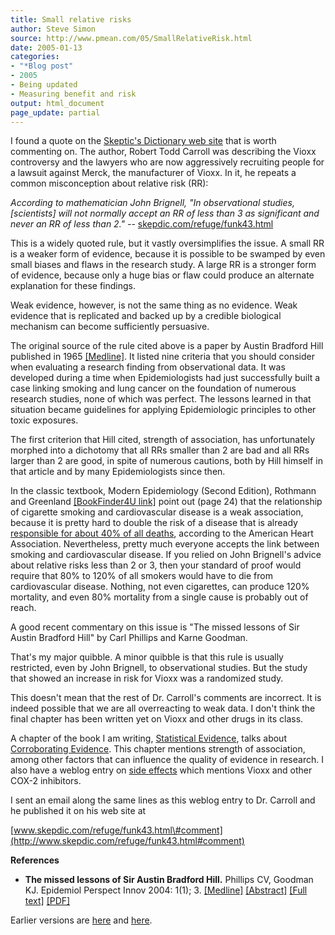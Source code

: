 ```yaml
---
title: Small relative risks
author: Steve Simon
source: http://www.pmean.com/05/SmallRelativeRisk.html
date: 2005-01-13
categories:
- "*Blog post"
- 2005
- Being updated
- Measuring benefit and risk
output: html_document
page_update: partial
---
```


I found a quote on the [Skeptic's Dictionary web
site](http://skepdic.com) that is worth commenting on. The author,
Robert Todd Carroll was describing the Vioxx controversy and the lawyers
who are now aggressively recruiting people for a lawsuit against Merck,
the manufacturer of Vioxx. In it, he repeats a common misconception
about relative risk (RR):

*According to mathematician John Brignell, "In observational studies,
\[scientists\] will not normally accept an RR of less than 3 as
significant and never an RR of less than 2." \--*
[skepdic.com/refuge/funk43.html](http://skepdic.com/refuge/funk43.html)

This is a widely quoted rule, but it vastly oversimplifies the issue. A
small RR is a weaker form of evidence, because it is possible to be
swamped by even small biases and flaws in the research study. A large RR
is a stronger form of evidence, because only a huge bias or flaw could
produce an alternate explanation for these findings.

Weak evidence, however, is not the same thing as no evidence. Weak
evidence that is replicated and backed up by a credible biological
mechanism can become sufficiently persuasive.

The original source of the rule cited above is a paper by Austin
Bradford Hill published in 1965
[\[Medline\]](http://www.ncbi.nlm.nih.gov/entrez/query.fcgi?cmd=Retrieve&db=pubmed&dopt=Abstract&list_uids=14283879).
It listed nine criteria that you should consider when evaluating a
research finding from observational data. It was developed during a time
when Epidemiologists had just successfully built a case linking smoking
and lung cancer on the foundation of numerous research studies, none of
which was perfect. The lessons learned in that situation became
guidelines for applying Epidemiologic principles to other toxic
exposures.

The first criterion that Hill cited, strength of association, has
unfortunately morphed into a dichotomy that all RRs smaller than 2 are
bad and all RRs larger than 2 are good, in spite of numerous cautions,
both by Hill himself in that article and by many Epidemiologists since
then.

In the classic textbook, Modern Epidemiology (Second Edition), Rothmann
and Greenland [\[BookFinder4U
link\]](http://www.bookfinder4u.com/detail/0316757802.html) point out
(page 24) that the relationship of cigarette smoking and cardiovascular
disease is a weak association, because it is pretty hard to double the
risk of a disease that is already [responsible for about 40% of all
deaths](http://www.americanheart.org/presenter.jhtml?identifier=4478),
according to the American Heart Association. Nevertheless, pretty much
everyone accepts the link between smoking and cardiovascular disease. If
you relied on John Brignell's advice about relative risks less than 2
or 3, then your standard of proof would require that 80% to 120% of all
smokers would have to die from cardiovascular disease. Nothing, not even
cigarettes, can produce 120% mortality, and even 80% mortality from a
single cause is probably out of reach.

A good recent commentary on this issue is "The missed lessons of Sir
Austin Bradford Hill" by Carl Phillips and Karne Goodman.

That's my major quibble. A minor quibble is that this rule is usually
restricted, even by John Brignell, to observational studies. But the
study that showed an increase in risk for Vioxx was a randomized study.

This doesn't mean that the rest of Dr. Carroll's comments are
incorrect. It is indeed possible that we are all overreacting to weak
data. I don't think the final chapter has been written yet on Vioxx and
other drugs in its class.

A chapter of the book I am writing, [Statistical
Evidence](../evidence.asp), talks about [Corroborating
Evidence](../journal/book06.htm). This chapter mentions strength of
association, among other factors that can influence the quality of
evidence in research. I also have a weblog entry on [side
effects](http://www.pmean.com/weblog2004/SideEffects.asp)
which mentions Vioxx and other COX-2 inhibitors.

I sent an email along the same lines as this weblog entry to Dr. Carroll
and he published it on his web site at

[www.skepdic.com/refuge/funk43.html\#comment](http://www.skepdic.com/refuge/funk43.html#comment)

**References**

- **The missed lessons of Sir Austin Bradford Hill.** Phillips CV,
Goodman KJ. Epidemiol Perspect Innov 2004: 1(1); 3.
[\[Medline\]](http://www.ncbi.nlm.nih.gov/entrez/query.fcgi?cmd=Retrieve&db=PubMed&list_uids=15507128&dopt=Abstract)
[\[Abstract\]](http://www.epi-perspectives.com/content/1/1/3/abstract)
[\[Full text\]](http://www.epi-perspectives.com/content/1/1/3)
[\[PDF\]](http://www.epi-perspectives.com/content/pdf/1742-5573-1-3.pdf)

Earlier versions are [here][sim1] and [here][sim2].

[sim1]: http://www.pmean.com/05/SmallRelativeRisk.html
[sim2]: http://new.pmean.com/small-relative-risk/
